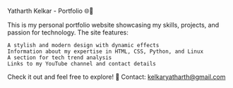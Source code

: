 Yatharth Kelkar - Portfolio 🌐🚀

This is my personal portfolio website showcasing my skills, projects, and passion for technology. The site features:

    A stylish and modern design with dynamic effects
    Information about my expertise in HTML, CSS, Python, and Linux
    A section for tech trend analysis
    Links to my YouTube channel and contact details

Check it out and feel free to explore!
📧 Contact: kelkaryatharth@gmail.com
